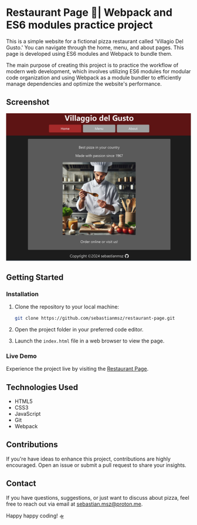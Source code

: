 # Restaurant Page 🍕| Webpack and ES6 modules practice project 
This is a simple website for a fictional pizza restaurant called 'Villagio Del Gusto.' You can navigate through the home, menu, and about pages. This page is developed using ES6 modules and Webpack to bundle them. 

The main purpose of creating this project is to practice the workflow of modern web development, which involves utilizing ES6 modules for modular code organization and using Webpack as a module bundler to efficiently manage dependencies and optimize the website's performance.

## Screenshot
![Screenshot](src/img/screenshot.png)

## Getting Started

### Installation

1. Clone the repository to your local machine:

   ```bash
   git clone https://github.com/sebastianmsz/restaurant-page.git
   ```

2. Open the project folder in your preferred code editor.

3. Launch the `index.html` file in a web browser to view the page.

### Live Demo
Experience the project live by visiting the [Restaurant Page](https://sebastianmsz.github.io/restaurant-page).

## Technologies Used

- HTML5
- CSS3
- JavaScript
- Git
- Webpack

## Contributions
If you're have ideas to enhance this project, contributions are highly encouraged. Open an issue or submit a pull request to share your insights.

## Contact
If you have questions, suggestions, or just want to discuss about pizza, feel free to reach out via email at sebastian.msz@proton.me.

Happy happy coding! 🛸
